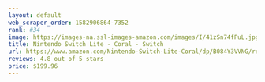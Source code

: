 ```yaml
---
layout: default 
﻿web_scraper_order: 1582906864-7352
rank: #34
image: https://images-na.ssl-images-amazon.com/images/I/41zSn74fPuL.jpg
title: Nintendo Switch Lite - Coral - Switch
url: https://www.amazon.com/Nintendo-Switch-Lite-Coral/dp/B084Y3VVNG/ref=zg_mw_videogames_34?_encoding=UTF8&psc=1&refRID=7CPRMDBM19Z4C6MKHK80
reviews: 4.8 out of 5 stars
price: $199.96 
---
```

